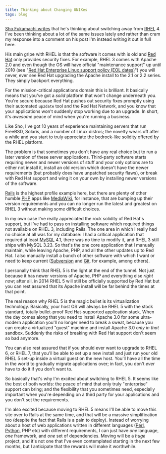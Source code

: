 ```yaml
---
title: Thinking about Changing UNIXes
tags: blog
---
```


[Sho Fukamachi writes](http://fukamachi.org/wp/2007/10/06/thinking-about-changing-unixes/) that he's thinking about switching away from [RHEL](http://wincent.com/wiki/RHEL) 4. I've been thinking about a lot of the same issues lately and rather than cram my response into a comment on his post I'm instead writing it out in full here.

His main gripe with RHEL is that the software it comes with is old and [Red Hat](http://wincent.com/wiki/Red%20Hat) only provides security fixes. For example, RHEL 3 comes with Apache 2.0 and even though the OS will have official "maintenance support" up until 2010 (see "[Red Hat Enterprise Linux support policy (EOL dates)](<http://wincent.com/wiki/Red%20Hat%20Enterprise%20Linux%20support%20policy%20(EOL%20dates)>)") you will never, ever see Red Hat upgrading the Apache install to the 2.1 or 2.2 series. They simply backport everything.

For the mission-critical applications domain this is brilliant. It basically means that you've got a _solid_ platform that won't change underneath you. You're secure because Red Hat pushes out security fixes promptly using their automated `up2date` tool and the Red Hat Network, and you know that your applications won't suddenly stop working due to an upgrade. In short, it's _awesome_ peace of mind when you're running a business.

Like Sho, I've got 10 years of experience maintaining servers that run FreeBSD, Solaris, and a number of Linux distros; the novelty wears off after a while and you start to truly appreciate the bedrock-like solidity offered by the RHEL platform.

The problem is that sometimes you don't have any real choice but to run a later version of these server applications. Third-party software starts requiring newer and newer versions of stuff and your only options are to either not install it, install an old version which doesn't have the newer requirements (but probably does have unpatched security flaws), or break with Red Hat support and wing it on your own by installing newer versions of the software.

[Rails](http://wincent.com/wiki/Rails) is the highest profile example here, but there are plenty of other humble [PHP](http://wincent.com/wiki/PHP) apps like [MediaWiki](http://wincent.com/wiki/MediaWiki), for instance, that are bumping up their version requirements and you can no longer run the latest and greatest on RHEL 3 without making some difficult choices.

In my own case I've really appreciated the rock solidity of Red Hat's support, but I've had to pass on installing software which required things not available on RHEL 3, including Rails. The one area in which I really had no choice at all was for my database: I had a critical application that required at least [MySQL](http://wincent.com/wiki/MySQL) 4.1, there was no time to modify it, and RHEL 3 still ships with MySQL 3.23. So that's the one core application that I manually maintain, while leaving Apache, PHP, and all the other updates up to Red Hat. I also manually install a bunch of other software with which I want or need to keep current ([Subversion](http://wincent.com/wiki/Subversion) and [Git](http://wincent.com/wiki/Git), for example, among others).

I personally think that RHEL 5 is the light at the end of the tunnel. Not just because it has newer versions of Apache, PHP and everything else _right now_; after all, in 2014 RHEL 5 will still be officially supported by Red Hat but you can rest assured that its Apache install will be far behind the times at that point.

The real reason why RHEL 5 is the magic bullet is its virtualization technology. Basically, your host OS will always be RHEL 5 with the stock standard, totally bullet-proof Red Hat-supported application stack. When the day comes along that you need to install Apache 3.0 for some ultra-modern application you'll no longer need to break a sweat, because you can create a virtualized "guest" machine and install Apache 3.0 _only in that_ sandbox. Suddenly the risks of breaking with Red Hat support don't seem so bad anymore.

You can also rest assured that if you should ever want to upgrade to RHEL 6, or RHEL 7, that you'll be able to set up a new install and just run your old RHEL 5 set-up inside a virtual guest on the new host. You'll have all the time in the world to gradually migrate applications over; in fact, you don't _ever_ have to do it if you don't want to.

So basically that's why I'm excited about switching to RHEL 5. It seems like the best of both worlds: the peace of mind that only truly "enterprise" support can bring; and the flexibility that you sometimes need, especially important when you're depending on a third party for your applications and you don't set the requirements.

I'm also excited because moving to RHEL 5 means I'll be able to move this site over to Rails at the same time, and that will be a massive simplification too (despite the fact that Rails is a pain to deploy). Instead of worrying about a host of web applications written in different languages ([Perl](http://wincent.com/wiki/Perl), [Python](http://wincent.com/wiki/Python), PHP etc) with different requirements, I can just have _one_ language, _one_ framework, and _one_ set of dependencies. Moving will be a _huge_ project, and it's not one that I've even contemplated starting in the next few months, but I anticipate that the rewards will make it worthwhile.
